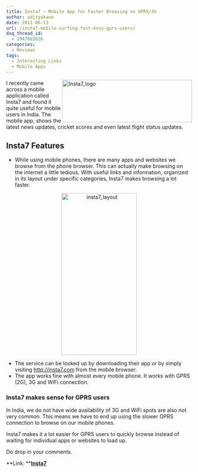 ```yaml
---
title: Insta7 – Mobile App for Faster Browsing on GPRS/3G
author: adityakane
date: 2011-06-13
url: /insta7-mobile-surfing-fast-easy-gprs-users/
dsq_thread_id:
  - 2947003026
categories:
  - Reviews
tags:
  - Interesting Links
  - Mobile Apps
---
```

[<img class="wp-image-51676" style="padding-left: 0px;padding-right: 0px;float: right;padding-top: 0px;border: 0px" src="http://cdn.devilsworkshop.org/files/2011/06/Insta7_logo_thumb.png" border="0" alt="Insta7_logo" width="352" height="115" align="right" />][1]I recently came across a mobile application called Insta7 and found it quite useful for mobile users in India. The mobile app, shows the latest news updates, cricket scores and even latest flight status updates.

## Insta7 Features

  * While using mobile phones, there are many apps and websites we browse from the phone browser. This can actually make browsing on the internet a little tedious. With useful links and information, organized in its layout under specific categories, Insta7 makes browsing a lot faster.

<p style="text-align: center">
  <img class="aligncenter" style="padding-left: 0px;padding-right: 0px;padding-top: 0px" src="http://cdn.devilsworkshop.org/files/2011/06/insta7_layout_thumb.png" border="0" alt="insta7_layout" width="204" height="439" align="center" />
</p>

  * The service can be looked up by downloading their app or by simply visiting <a href="http://insta7.com" onclick="_gaq.push(['_trackEvent', 'outbound-article', 'http://insta7.com', 'http://insta7.com']);" >http://insta7.com</a> from the mobile browser.
  * The app works fine with almost every mobile phone. It works with GPRS (2G), 3G and WiFi connection.

### Insta7 makes sense for GPRS users

In India, we do not have wide availability of 3G and WiFi spots are also not very common. This means we have to end up using the slower GPRS connection to browse on our mobile phones.

Insta7 makes it a lot easier for GPRS users to quickly browse instead of waiting for individual apps or websites to load up.

Do drop in your comments.

**Link: **<a href="http://www.insta7.com" onclick="_gaq.push(['_trackEvent', 'outbound-article', 'http://www.insta7.com', 'Insta7']);" ><strong>Insta7</strong></a>

 [1]: http://cdn.devilsworkshop.org/files/2011/06/Insta7_logo.png
